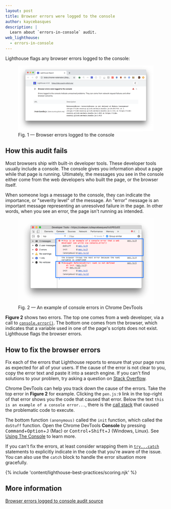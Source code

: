 ```yaml
---
layout: post
title: Browser errors were logged to the console
author: kaycebasques
description: |
  Learn about `errors-in-console` audit.
web_lighthouse:
  - errors-in-console
---
```


Lighthouse flags any browser errors logged to the console:

<figure class="w-figure">
  <img class="w-screenshot w-screenshot--filled" src="errors-in-console.png" alt="Lighthouse audit showing browser errors in the console">
  <figcaption class="w-figcaption">
    Fig. 1 — Browser errors logged to the console
  </figcaption>
</figure>

## How this audit fails

Most browsers ship with built-in developer tools.
These developer tools usually include a console.
The console gives you information about a page while that page is running.
Ultimately,
the messages you see in the console either come from the web developers who built the page,
or the browser itself.

When someone logs a message to the console,
they can indicate the importance, or "severity level" of the message.
An "error" message is an important message
representing an unresolved failure in the page.
In other words,
when you see an error, the page isn't running as intended.

<figure class="w-figure">
  <img class="w-screenshot w-screenshot--filled" src="errors.png" alt="An example of console errors in Chrome DevTools">
  <figcaption class="w-figcaption">
    Fig. 2 — An example of console errors in Chrome DevTools
  </figcaption>
</figure>

**Figure 2** shows two errors.
The top one comes from a web developer,
via a call to
[`console.error()`](https://developers.google.com/web/tools/chrome-devtools/console/console-reference#error).
The bottom one comes from the browser,
which indicates that a variable used in one of the page's scripts does not exist.
Lighthouse flags the browser errors.

## How to fix the browser errors

Fix each of the errors that Lighthouse reports
to ensure that your page runs as expected for all of your users.
If the cause of the error is not clear to you, copy the error text and
paste it into a search engine.
If you can't find solutions to your problem,
try asking a question on [Stack Overflow](https://stackoverflow.com).

Chrome DevTools can help you track down the cause of the errors.
Take the top error in **Figure 2** for example.
Clicking the `pen.js:9` link in the top-right of that error shows you the code
that caused that error.
Below the text `this is an example of a console error...`,
there is the [call stack](https://en.wikipedia.org/wiki/Call_stack)
that caused the problematic code to execute.

The bottom function `(anonymous)` called the `init` function,
which called the `doStuff` function.
Open the Chrome DevTools **Console** by pressing
<kbd>Command</kbd>+<kbd>Option</kbd>+<kbd>J</kbd> (Mac) or
<kbd>Control</kbd>+<kbd>Shift</kbd>+<kbd>J</kbd> (Windows, Linux).
See [Using The Console](https://developers.google.com/web/tools/chrome-devtools/console/) to learn more.

If you can't fix the errors, at least consider wrapping them in
[`try...catch`](https://developer.mozilla.org/en-US/docs/Web/JavaScript/Reference/Statements/try...catch) statements
to explicitly indicate in the code that you're aware of the issue.
You can also use the `catch` block to handle the error situation more gracefully.

{% include 'content/lighthouse-best-practices/scoring.njk' %}

## More information

[Browser errors logged to console audit source](https://github.com/GoogleChrome/lighthouse/blob/master/lighthouse-core/audits/errors-in-console.js)
